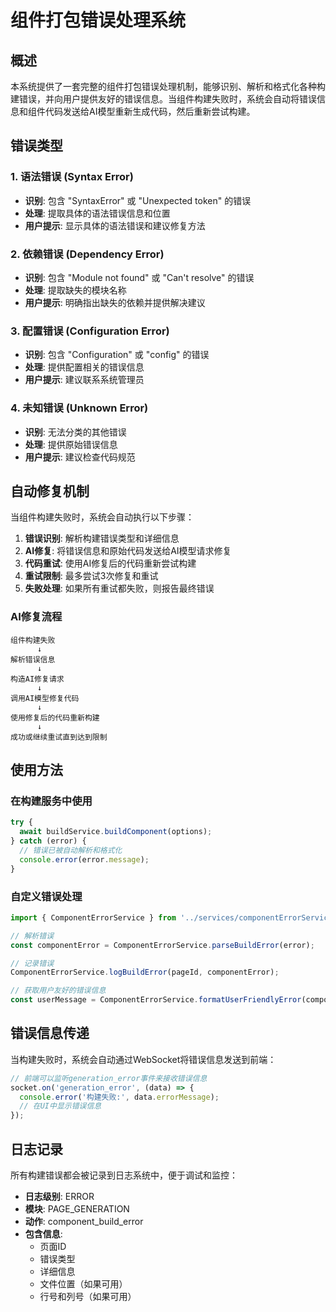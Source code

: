 # 组件打包错误处理系统

## 概述

本系统提供了一套完整的组件打包错误处理机制，能够识别、解析和格式化各种构建错误，并向用户提供友好的错误信息。当组件构建失败时，系统会自动将错误信息和组件代码发送给AI模型重新生成代码，然后重新尝试构建。

## 错误类型

### 1. 语法错误 (Syntax Error)
- **识别**: 包含 "SyntaxError" 或 "Unexpected token" 的错误
- **处理**: 提取具体的语法错误信息和位置
- **用户提示**: 显示具体的语法错误和建议修复方法

### 2. 依赖错误 (Dependency Error)
- **识别**: 包含 "Module not found" 或 "Can't resolve" 的错误
- **处理**: 提取缺失的模块名称
- **用户提示**: 明确指出缺失的依赖并提供解决建议

### 3. 配置错误 (Configuration Error)
- **识别**: 包含 "Configuration" 或 "config" 的错误
- **处理**: 提供配置相关的错误信息
- **用户提示**: 建议联系系统管理员

### 4. 未知错误 (Unknown Error)
- **识别**: 无法分类的其他错误
- **处理**: 提供原始错误信息
- **用户提示**: 建议检查代码规范

## 自动修复机制

当组件构建失败时，系统会自动执行以下步骤：

1. **错误识别**: 解析构建错误类型和详细信息
2. **AI修复**: 将错误信息和原始代码发送给AI模型请求修复
3. **代码重试**: 使用AI修复后的代码重新尝试构建
4. **重试限制**: 最多尝试3次修复和重试
5. **失败处理**: 如果所有重试都失败，则报告最终错误

### AI修复流程

```
组件构建失败
      ↓
解析错误信息
      ↓
构造AI修复请求
      ↓
调用AI模型修复代码
      ↓
使用修复后的代码重新构建
      ↓
成功或继续重试直到达到限制
```

## 使用方法

### 在构建服务中使用

```typescript
try {
  await buildService.buildComponent(options);
} catch (error) {
  // 错误已被自动解析和格式化
  console.error(error.message);
}
```

### 自定义错误处理

```typescript
import { ComponentErrorService } from '../services/componentErrorService';

// 解析错误
const componentError = ComponentErrorService.parseBuildError(error);

// 记录错误
ComponentErrorService.logBuildError(pageId, componentError);

// 获取用户友好的错误信息
const userMessage = ComponentErrorService.formatUserFriendlyError(componentError);
```

## 错误信息传递

当构建失败时，系统会自动通过WebSocket将错误信息发送到前端：

```javascript
// 前端可以监听generation_error事件来接收错误信息
socket.on('generation_error', (data) => {
  console.error('构建失败:', data.errorMessage);
  // 在UI中显示错误信息
});
```

## 日志记录

所有构建错误都会被记录到日志系统中，便于调试和监控：

- **日志级别**: ERROR
- **模块**: PAGE_GENERATION
- **动作**: component_build_error
- **包含信息**: 
  - 页面ID
  - 错误类型
  - 详细信息
  - 文件位置（如果可用）
  - 行号和列号（如果可用）